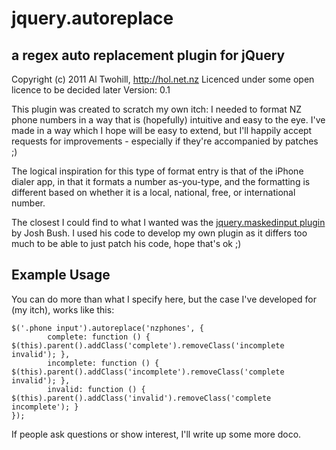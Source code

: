 jquery.autoreplace
==================

a regex auto replacement plugin for jQuery
------------------------------------------

Copyright (c) 2011 Al Twohill, http://hol.net.nz
Licenced under some open licence to be decided later
Version: 0.1

This plugin was created to scratch my own itch: I needed to format NZ phone numbers in a way that
is (hopefully) intuitive and easy to the eye. I've made in a way which I hope will be easy to
extend, but I'll happily accept requests for improvements - especially if they're accompanied by
patches ;)

The logical inspiration for this type of format entry is that of the iPhone dialer app, in that it
formats a number as-you-type, and the formatting is different based on whether it is a local, national,
free, or international number.

The closest I could find to what I wanted was the [jquery.maskedinput plugin](http://digitalbush.com/projects/masked-input-plugin/)
by Josh Bush. I used his code to develop my own plugin as it differs too much to be able to just patch
his code, hope that's ok ;)

Example Usage
-------------

You can do more than what I specify here, but the case I've developed for (my itch), works like this:

	$('.phone input').autoreplace('nzphones', {
			complete: function () { $(this).parent().addClass('complete').removeClass('incomplete invalid'); },
			incomplete: function () { $(this).parent().addClass('incomplete').removeClass('complete invalid'); },
			invalid: function () { $(this).parent().addClass('invalid').removeClass('complete incomplete'); }
	});
	
If people ask questions or show interest, I'll write up some more doco.